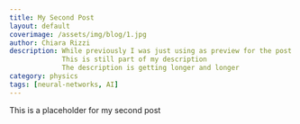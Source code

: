 ```yaml
---
title: My Second Post
layout: default
coverimage: /assets/img/blog/1.jpg
author: Chiara Rizzi
description: While previously I was just using as preview for the post the first words of the post, now I'm adding the possibility of a description
             This is still part of my description
             The description is getting longer and longer
category: physics
tags: [neural-networks, AI]
---
```


This is a placeholder for my second post